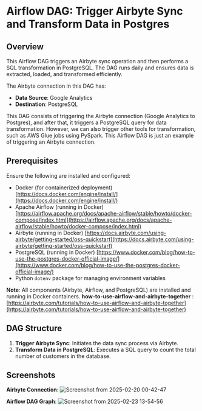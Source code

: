 # Airflow DAG: Trigger Airbyte Sync and Transform Data in Postgres

## Overview

This Airflow DAG triggers an Airbyte sync operation and then performs a SQL transformation in PostgreSQL. The DAG runs daily and ensures data is extracted, loaded, and transformed efficiently.

The Airbyte connection in this DAG has:
- **Data Source**: Google Analytics
- **Destination**: PostgreSQL

This DAG consists of triggering the Airbyte connection (Google Analytics to Postgres), and after that, it triggers a PostgreSQL query for data transformation. However, we can also trigger other tools for transformation, such as AWS Glue jobs using PySpark. This Airflow DAG is just an example of triggering an Airbyte connection.

## Prerequisites

Ensure the following are installed and configured:
- Docker (for containerized deployment) [https://docs.docker.com/engine/install/](https://docs.docker.com/engine/install/)
- Apache Airflow (running in Docker)    [https://airflow.apache.org/docs/apache-airflow/stable/howto/docker-compose/index.html](https://airflow.apache.org/docs/apache-airflow/stable/howto/docker-compose/index.html)
- Airbyte (running in Docker) [https://docs.airbyte.com/using-airbyte/getting-started/oss-quickstart](https://docs.airbyte.com/using-airbyte/getting-started/oss-quickstart)
- PostgreSQL (running in Docker)        [https://www.docker.com/blog/how-to-use-the-postgres-docker-official-image/](https://www.docker.com/blog/how-to-use-the-postgres-docker-official-image/)
- Python `dotenv` package for managing environment variables

**Note**: All components (Airbyte, Airflow, and PostgreSQL) are installed and running in Docker containers.
**how-to-use-airflow-and-airbyte-together** : [https://airbyte.com/tutorials/how-to-use-airflow-and-airbyte-together](https://airbyte.com/tutorials/how-to-use-airflow-and-airbyte-together)

## DAG Structure
1. **Trigger Airbyte Sync**: Initiates the data sync process via Airbyte.
2. **Transform Data in PostgreSQL**: Executes a SQL query to count the total number of customers in the database.

## Screenshots
**Airbyte Connection**:
![Screenshot from 2025-02-20 00-42-47](https://github.com/user-attachments/assets/6b312c99-9104-4776-a65b-86ce3aa36d37)

**Airflow DAG Graph**:
![Screenshot from 2025-02-23 13-54-56](https://github.com/user-attachments/assets/7e482273-23e8-41f6-be6c-c100fbb99a37)
